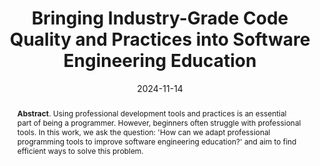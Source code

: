 ---
title: "Bringing Industry-Grade Code Quality and Practices into Software Engineering Education"
authors: '<i>Anastasiia Birillo</i>'
status: "published"
collection: publications
permalink: /publications/2024-11-14-doctoral-symposium
date: 2024-11-14
venue: "the proceedings of <b>Koli Calling</b>"
paperurl: 'https://doi.org/10.1145/3699538.3699571'
level: '—'
pdf: 'https://nbirillo.github.io/files/koli2024-doctoral-symposium.pdf'
counter_id: 'C12'
abstract: "<p><b>Abstract</b>. Using professional development tools and practices is an essential part of being a programmer. However, beginners often struggle with professional tools. In this work, we ask the question: 'How can we adapt professional programming tools to improve software engineering education?' and aim to find efficient ways to solve this problem.</p>"
---